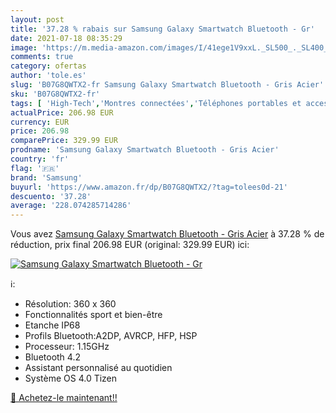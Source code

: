 ```yaml
---
layout: post
title: '37.28 % rabais sur Samsung Galaxy Smartwatch Bluetooth - Gr'
date: 2021-07-18 08:35:29
image: 'https://m.media-amazon.com/images/I/41ege1V9xxL._SL500_._SL400_.jpg'
comments: true
category: ofertas
author: 'tole.es'
slug: 'B07G8QWTX2-fr Samsung Galaxy Smartwatch Bluetooth - Gris Acier'
sku: 'B07G8QWTX2-fr'
tags: [ 'High-Tech','Montres connectées','Téléphones portables et accessoires','samsung', ]
actualPrice: 206.98 EUR
currency: EUR
price: 206.98
comparePrice: 329.99 EUR
prodname: 'Samsung Galaxy Smartwatch Bluetooth - Gris Acier'
country: 'fr'
flag: '🇫🇷'
brand: 'Samsung'
buyurl: 'https://www.amazon.fr/dp/B07G8QWTX2/?tag=tolees0d-21'
descuento: '37.28'
average: '228.074285714286'
---
```


Vous avez [Samsung Galaxy Smartwatch Bluetooth - Gris Acier](https://www.amazon.fr/dp/B07G8QWTX2/?tag=tolees0d-21)  à  37.28 % de réduction, prix final  206.98 EUR (original: 329.99 EUR) ici:

[![Samsung Galaxy Smartwatch Bluetooth - Gr](https://m.media-amazon.com/images/I/41ege1V9xxL._SL500_._SL400_.jpg)](https://www.amazon.fr/dp/B07G8QWTX2/?tag=tolees0d-21)

ℹ️:

- Résolution: 360 x 360
- Fonctionnalités sport et bien-être
- Etanche IP68
- Profils Bluetooth:A2DP, AVRCP, HFP, HSP
- Processeur: 1.15GHz
- Bluetooth 4.2
- Assistant personnalisé au quotidien
- Système OS 4.0 Tizen

[🛒 Achetez-le maintenant!!](https://www.amazon.fr/dp/B07G8QWTX2/?tag=tolees0d-21)
